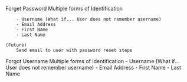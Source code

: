 Forget Password
	Multiple forms of Identification

		- Username (What if... User does not remember username)
		- Email Address
		- First Name
		- Last Name

	(Future) 
		Send email to user with password reset steps

Forgot Username
	Multiple forms of Identification
		- Username (What if... User does not remember username)
		- Email Address
		- First Name
		- Last Name
